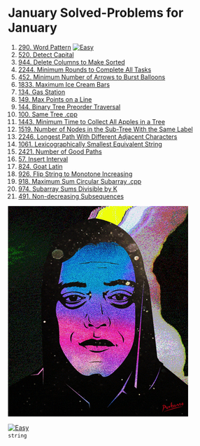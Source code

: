 # January Solved-Problems for January
1. [290. Word Pattern](https://github.com/Helmy-JR/leetcode-2023/blob/main/January/01%20-%20290.%20Word%20Pattern%20.cpp) [![Easy](https://img.shields.io/badge/easy-green)](https://leetcode.com/problems/word-pattern/) 
1. [520. Detect Capital](https://github.com/Helmy-JR/leetcode-2023/blob/main/January/02%20-%20520.%20Detect%20Capital%20.cpp)
1. [944. Delete Columns to Make Sorted](https://github.com/Helmy-JR/leetcode-2023/blob/main/January/03%20-%20944.%20Delete%20Columns%20to%20Make%20Sorted%20.cpp)
1. [2244. Minimum Rounds to Complete All Tasks](https://github.com/Helmy-JR/leetcode-2023/blob/main/January/04%20-%202244.%20Minimum%20Rounds%20to%20Complete%20All%20Tasks%20.cpp)
1. [452. Minimum Number of Arrows to Burst Balloons](https://github.com/Helmy-JR/leetcode-2023/blob/main/January/05%20-%20452.%20Minimum%20Number%20of%20Arrows%20to%20Burst%20Balloons%20.cpp)
1. [1833. Maximum Ice Cream Bars](https://github.com/Helmy-JR/leetcode-2023/blob/main/January/06%20-%201833.%20Maximum%20Ice%20Cream%20Bars%20.cpp)
2. [134. Gas Station](https://github.com/Helmy-JR/leetcode-2023/blob/main/January/07%20-%20134.%20Gas%20Station%20.cpp)
3. [149. Max Points on a Line](https://github.com/Helmy-JR/leetcode-2023/blob/main/January/08%20-%20149.%20Max%20Points%20on%20a%20Line%20.cpp)
4. [144. Binary Tree Preorder Traversal](https://github.com/Helmy-JR/leetcode-2023/blob/main/January/09%20-%20144.%20Binary%20Tree%20Preorder%20Traversal%20.cpp)
5. [100. Same Tree .cpp](https://github.com/Helmy-JR/leetcode-2023/blob/main/January/10%20-%20100.%20Same%20Tree%20.cpp)
6. [1443. Minimum Time to Collect All Apples in a Tree](https://github.com/Helmy-JR/leetcode-2023/blob/main/January/11%20-%201443.%20Minimum%20Time%20to%20Collect%20All%20Apples%20in%20a%20Tree%20.cpp)
7. [1519. Number of Nodes in the Sub-Tree With the Same Label](https://github.com/Helmy-JR/leetcode-2023/blob/main/January/12%20-%201519.%20Number%20of%20Nodes%20in%20the%20Sub-Tree%20With%20the%20Same%20Label%20.cpp) 
9. [2246. Longest Path With Different Adjacent Characters](https://github.com/Helmy-JR/leetcode-2023/blob/main/January/13%20-%202246.%20Longest%20Path%20With%20Different%20Adjacent%20Characters%20.cpp)
10. [1061. Lexicographically Smallest Equivalent String](https://github.com/Helmy-JR/leetcode-2023/blob/main/January/14%20-%201061.%20Lexicographically%20Smallest%20Equivalent%20String%20.cpp)
11. [2421. Number of Good Paths](https://github.com/Helmy-JR/leetcode-2023/blob/main/January/15%20-%202421.%20Number%20of%20Good%20Paths%20.cpp)
12. [57. Insert Interval](https://github.com/Helmy-JR/leetcode-2023/blob/main/January/16%20-%2057.%20Insert%20Interval%20.cpp)
13. [824. Goat Latin](https://github.com/Helmy-JR/leetcode-2023/blob/main/January/17%20-%20824.%20Goat%20Latin%20.cpp)
14. [926. Flip String to Monotone Increasing](https://github.com/Helmy-JR/leetcode-2023/blob/main/January/18%20-%20926.%20Flip%20String%20to%20Monotone%20Increasing%20.cpp)
15. [918. Maximum Sum Circular Subarray .cpp](https://github.com/Helmy-JR/leetcode-2023/blob/main/January/19%20-%20918.%20Maximum%20Sum%20Circular%20Subarray%20.cpp)
16. [974. Subarray Sums Divisible by K](https://github.com/Helmy-JR/leetcode-2023/blob/main/January/20%20-%20974.%20Subarray%20Sums%20Divisible%20by%20K%20.cpp)
17. [491. Non-decreasing Subsequences](https://github.com/Helmy-JR/leetcode-2023/blob/main/January/21%20-%20491.%20Non-decreasing%20Subsequences%20.cpp)  

![](https://github.com/Helmy-JR/leetcode-2023/blob/main/January/giphy.gif)


[![Easy](https://img.shields.io/badge/easy-red)](https://leetcode.com/problems/two-sum/)  
`string`
